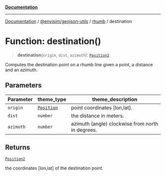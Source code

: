 [**Documentation**](../../../../README.md)

---

[Documentation](../../../../README.md) / [@envisim/geojson-utils](../../README.md) / [rhumb](../README.md) / destination

# Function: destination()

> **destination**(`origin`, `dist`, `azimuth`): [`Position2`](../../geojson/type-aliases/Position2.md)

Computes the destination point on a rhumb line given a point,
a distance and an azimuth.

## Parameters

| Parameter | theme_type                                           | theme_description                                |
| --------- | ---------------------------------------------------- | ------------------------------------------------ |
| `origin`  | [`Position`](../../geojson/type-aliases/Position.md) | point coordinates [lon,lat].                     |
| `dist`    | `number`                                             | the distance in meters.                          |
| `azimuth` | `number`                                             | azimuth (angle) clockwise from north in degrees. |

## Returns

[`Position2`](../../geojson/type-aliases/Position2.md)

the coordinates [lon,lat] of the destination point.
